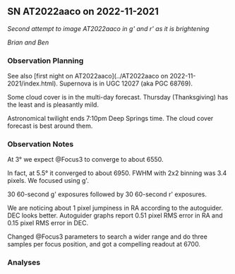 ## SN AT2022aaco on 2022-11-2021

*Second attempt to image AT2022aaco in g' and r' as it is brightening*

*Brian and Ben*

### Observation Planning

See also [first night on AT2022aaco](../AT2022aaco on 2022-11-2021/index.html). Supernova is in UGC 12027 (aka PGC 68769).

Some cloud cover is in the multi-day forecast. Thursday (Thanksgiving) has the least and is pleasantly mild.

Astronomical twilight ends 7:10pm Deep Springs time. The cloud cover forecast is best around them.

### Observation Notes

At 3&deg; we expect @Focus3 to converge to about 6550.

In fact, at 5.5&deg; it converged to about 6950. FWHM with 2x2 binning was 3.4 pixels. We focused using g'.

30 60-second g' exposures followed by 30 60-second r' exposures.

We are noticing about 1 pixel jumpiness in RA according to the autoguider. DEC looks better. Autoguider graphs report 0.51 pixel RMS error in RA and 0.15 pixel RMS error in DEC.

Changed @Focus3 parameters to search a wider range and do three samples per focus position, and got a compelling readout at 6700.

### Analyses

